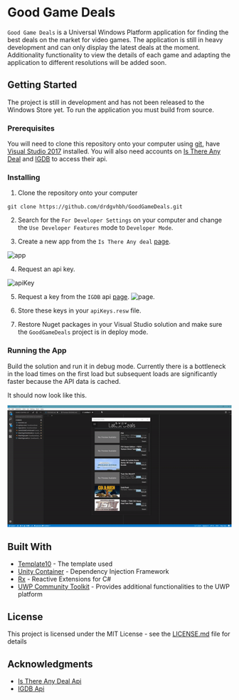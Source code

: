 # Good Game Deals

`Good Game Deals` is a Universal Windows Platform application for finding the best deals on the market for video games. The application is still in heavy development and can only display the latest deals at the moment. Additionality functionality to view the details of each game and adapting the application to different resolutions will be added soon.

## Getting Started

The project is still in development and has not been released to the Windows Store yet. To run the application you must build from source.

### Prerequisites

You will need to clone this repository onto your computer using [git](https://git-scm.com/downloads), have [Visual Studio 2017](https://www.visualstudio.com/downloads/) installed. You will also need accounts on [Is There Any Deal](https://isthereanydeal.com/apps/) and [IGDB](https://www.igdb.com/api) to access their api. 

### Installing

1. Clone the repository onto your computer
```
git clone https://github.com/drdgvhbh/GoodGameDeals.git
```

2. Search for the `For Developer Settings` on your computer and change the `Use Developer Features` mode to `Developer Mode`.

3. Create a new app from the `Is There Any deal` [page](https://isthereanydeal.com/dev/app/).

![app](https://i.imgur.com/QPPj6EV.png)

4. Request an api key.

![apiKey](https://i.imgur.com/3Yaqd4W.png)

5. Request a key from the `IGDB` api [page](https://api.igdb.com/).
![page](https://i.imgur.com/ms0d8GA.png).

6. Store these keys in your `apiKeys.resw` file.

7. Restore Nuget packages in your Visual Studio solution and make sure the `GoodGameDeals` project is in deploy mode.


### Running the App
Build the solution and run it in debug mode.
Currently there is a bottleneck in the load times on the first load but subsequent loads are significantly faster because the API data is cached.

It should now look like this.

![build](buildGif.gif)


## Built With

* [Template10](https://github.com/Windows-XAML/Template10) - The template used
* [Unity Container](https://github.com/unitycontainer/unity) - Dependency Injection Framework
* [Rx](https://www.nuget.org/packages/System.Reactive/) - Reactive Extensions for C#
* [UWP Community Toolkit](https://github.com/Microsoft/UWPCommunityToolkit) - Provides additional functionalities to the UWP platform

## License

This project is licensed under the MIT License - see the [LICENSE.md](LICENSE.md) file for details

## Acknowledgments

* [Is There Any Deal Api](https://itad.docs.apiary.io/)
* [IGDB Api](https://www.igdb.com/api)
